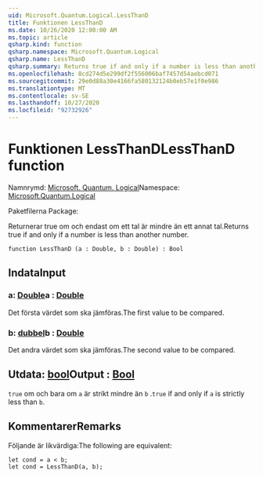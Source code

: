 ```yaml
---
uid: Microsoft.Quantum.Logical.LessThanD
title: Funktionen LessThanD
ms.date: 10/26/2020 12:00:00 AM
ms.topic: article
qsharp.kind: function
qsharp.namespace: Microsoft.Quantum.Logical
qsharp.name: LessThanD
qsharp.summary: Returns true if and only if a number is less than another number.
ms.openlocfilehash: 8cd274d5e299df2f556006baf7457d54aebcd071
ms.sourcegitcommit: 29e0d88a30e4166fa580132124b0eb57e1f0e986
ms.translationtype: MT
ms.contentlocale: sv-SE
ms.lasthandoff: 10/27/2020
ms.locfileid: "92732926"
---
```

# <a name="lessthand-function"></a><span data-ttu-id="6db78-102">Funktionen LessThanD</span><span class="sxs-lookup"><span data-stu-id="6db78-102">LessThanD function</span></span>

<span data-ttu-id="6db78-103">Namnrymd: [Microsoft. Quantum. Logical](xref:Microsoft.Quantum.Logical)</span><span class="sxs-lookup"><span data-stu-id="6db78-103">Namespace: [Microsoft.Quantum.Logical](xref:Microsoft.Quantum.Logical)</span></span>

<span data-ttu-id="6db78-104">Paketfilerna [](https://nuget.org/packages/)</span><span class="sxs-lookup"><span data-stu-id="6db78-104">Package: [](https://nuget.org/packages/)</span></span>


<span data-ttu-id="6db78-105">Returnerar true om och endast om ett tal är mindre än ett annat tal.</span><span class="sxs-lookup"><span data-stu-id="6db78-105">Returns true if and only if a number is less than another number.</span></span>

```qsharp
function LessThanD (a : Double, b : Double) : Bool
```


## <a name="input"></a><span data-ttu-id="6db78-106">Indata</span><span class="sxs-lookup"><span data-stu-id="6db78-106">Input</span></span>

### <a name="a--double"></a><span data-ttu-id="6db78-107">a: [Double](xref:microsoft.quantum.lang-ref.double)</span><span class="sxs-lookup"><span data-stu-id="6db78-107">a : [Double](xref:microsoft.quantum.lang-ref.double)</span></span>

<span data-ttu-id="6db78-108">Det första värdet som ska jämföras.</span><span class="sxs-lookup"><span data-stu-id="6db78-108">The first value to be compared.</span></span>


### <a name="b--double"></a><span data-ttu-id="6db78-109">b: [dubbel](xref:microsoft.quantum.lang-ref.double)</span><span class="sxs-lookup"><span data-stu-id="6db78-109">b : [Double](xref:microsoft.quantum.lang-ref.double)</span></span>

<span data-ttu-id="6db78-110">Det andra värdet som ska jämföras.</span><span class="sxs-lookup"><span data-stu-id="6db78-110">The second value to be compared.</span></span>



## <a name="output--bool"></a><span data-ttu-id="6db78-111">Utdata: [bool](xref:microsoft.quantum.lang-ref.bool)</span><span class="sxs-lookup"><span data-stu-id="6db78-111">Output : [Bool](xref:microsoft.quantum.lang-ref.bool)</span></span>

<span data-ttu-id="6db78-112">`true` om och bara om `a` är strikt mindre än `b` .</span><span class="sxs-lookup"><span data-stu-id="6db78-112">`true` if and only if `a` is strictly less than `b`.</span></span>

## <a name="remarks"></a><span data-ttu-id="6db78-113">Kommentarer</span><span class="sxs-lookup"><span data-stu-id="6db78-113">Remarks</span></span>

<span data-ttu-id="6db78-114">Följande är likvärdiga:</span><span class="sxs-lookup"><span data-stu-id="6db78-114">The following are equivalent:</span></span>

```Q#
let cond = a < b;
let cond = LessThanD(a, b);
```